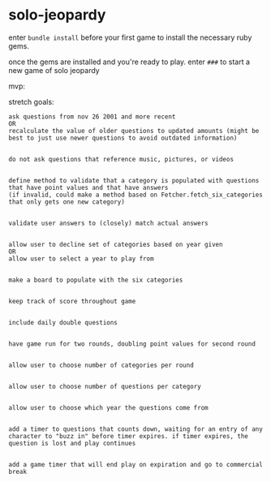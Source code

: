 # solo-jeopardy


enter `bundle install` before your first game to install the necessary ruby gems.

once the gems are installed and you're ready to play. enter `###` to start a new game of solo jeopardy

mvp:






stretch goals:

    ask questions from nov 26 2001 and more recent
    OR
    recalculate the value of older questions to updated amounts (might be best to just use newer questions to avoid outdated information)


    do not ask questions that reference music, pictures, or videos


    define method to validate that a category is populated with questions that have point values and that have answers
    (if invalid, could make a method based on Fetcher.fetch_six_categories that only gets one new category)


    validate user answers to (closely) match actual answers


    allow user to decline set of categories based on year given
    OR
    allow user to select a year to play from

 
    make a board to populate with the six categories


    keep track of score throughout game


    include daily double questions


    have game run for two rounds, doubling point values for second round


    allow user to choose number of categories per round


    allow user to choose number of questions per category


    allow user to choose which year the questions come from


    add a timer to questions that counts down, waiting for an entry of any character to "buzz in" before timer expires. if timer expires, the question is lost and play continues


    add a game timer that will end play on expiration and go to commercial break